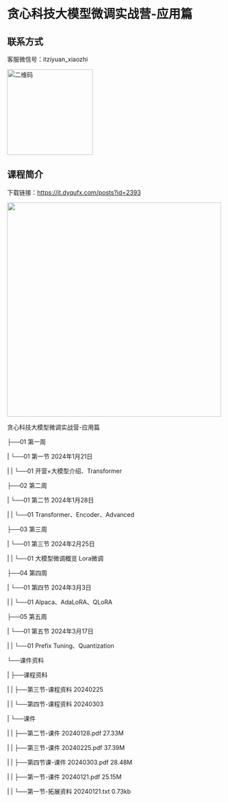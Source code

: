 # 贪心科技大模型微调实战营-应用篇

## 联系方式

客服微信号：itziyuan_xiaozhi

<img src="https://ziyuanyun.oss-cn-guangzhou.aliyuncs.com/common/20240614073449/666b82192834a.jpg" width="200" height="200" alt="二维码">

## 课程简介

下载链接：https://it.dyqufx.com/posts?id=2393

<img src="https://ziyuanyun.oss-cn-guangzhou.aliyuncs.com/yun/20240515183928/664490e0bc8a4.jpg" width="500" alt="">

  贪心科技大模型微调实战营-应用篇



 ├──01 第一周

 | └──01 第一节 2024年1月21日

 | | └──01 开营+大模型介绍、Transformer

 ├──02 第二周

 | └──01 第二节 2024年1月28日

 | | └──01 Transformer、Encoder、Advanced

 ├──03 第三周

 | └──01 第三节 2024年2月25日

 | | └──01 大模型微调概览 Lora微调

 ├──04 第四周

 | └──01 第四节 2024年3月3日

 | | └──01 Alpaca、AdaLoRA、QLoRA

 ├──05 第五周

 | └──01 第五节 2024年3月17日

 | | └──01 Prefix Tuning、Quantization

 └──课件资料

 | ├──课程资料

 | | ├──第三节-课程资料 20240225

 | | └──第四节-课程资料 20240303

 | └──课件

 | | ├──第二节-课件 20240128.pdf 27.33M

 | | ├──第三节-课件 20240225.pdf 37.39M

 | | ├──第四节课-课件 20240303.pdf 28.48M

 | | ├──第一节-课件 20240121.pdf 25.15M

 | | └──第一节-拓展资料 20240121.txt 0.73kb

  